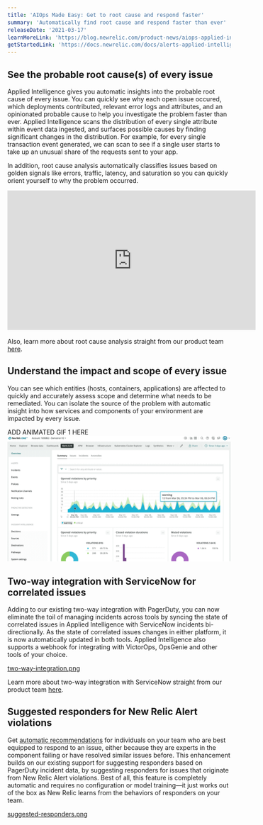 ```yaml
---
title: 'AIOps Made Easy: Get to root cause and respond faster'
summary: 'Automatically find root cause and respond faster than ever'
releaseDate: '2021-03-17'
learnMoreLink: 'https://blog.newrelic.com/product-news/aiops-applied-intelligence/'
getStartedLink: 'https://docs.newrelic.com/docs/alerts-applied-intelligence/applied-intelligence/incident-intelligence/get-started-incident-intelligence/#root-cause-analysis'
---
```


## See the probable root cause(s) of every issue

Applied Intelligence gives you automatic insights into the probable root cause of every issue. You can quickly see why each open issue occured, which deployments contributed, relevant error logs and attributes, and an opinionated probable cause to help you investigate the problem faster than ever. Applied Intelligence scans the distribution of every single attribute within event data ingested, and surfaces possible causes by finding significant changes in the distribution. For example, for every single transaction event generated, we can scan to see if a single user starts to take up an unusual share of the requests sent to your app.

In addition, root cause analysis automatically classifies issues based on golden signals like errors, traffic, latency, and saturation so you can quickly orient yourself to why the problem occurred.

<iframe width="560" height="315" src="https://www.youtube.com/embed/Dcv8au2exWg" frameborder="0" allow="accelerometer; autoplay; clipboard-write; encrypted-media; gyroscope; picture-in-picture" allowfullscreen></iframe>

Also, learn more about root cause analysis straight from our product team [here](https://youtu.be/xEJdsYWKjuw). 

## Understand the impact and scope of every issue

You can see which entities (hosts, containers, applications) are affected to quickly and accurately assess scope and determine what needs to be remediated. You can isolate the source of the problem with automatic insight into how services and components of your environment are impacted by every issue. 

ADD ANIMATED GIF 1 HERE![alerts-overview.gif](./images/alerts-overview.gif "Alerts and AI overview")

## Two-way integration with ServiceNow for correlated issues

Adding to our existing two-way integration with PagerDuty, you can now eliminate the toil of managing incidents across tools by syncing the state of correlated issues in Applied Intelligence with ServiceNow incidents bi-directionally. As the state of correlated issues changes in either platform, it is now automatically updated in both tools. Applied Intelligence also supports a webhook for integrating with VictorOps, OpsGenie and other tools of your choice.

[two-way-integration.png](./images/two-way-integration.png "Two-way integration")

Learn more about two-way integration with ServiceNow straight from our product team [here](https://youtu.be/29Ms4wfziB8). 

## Suggested responders for New Relic Alert violations

Get [automatic recommendations](https://docs.newrelic.com/docs/alerts-applied-intelligence/applied-intelligence/incident-intelligence/get-started-incident-intelligence/#suggested-responders) for individuals on your team who are best equipped to respond to an issue, either because they are experts in the component failing or have resolved similar issues before. This enhancement builds on our existing support for suggesting responders based on PagerDuty incident data, by suggesting responders for issues that originate from New Relic Alert violations. Best of all, this feature is completely automatic and requires no configuration or model training—it just works out of the box as New Relic learns from the behaviors of responders on your team.

[suggested-responders.png](./images/suggested-responders.png "Suggested responders")